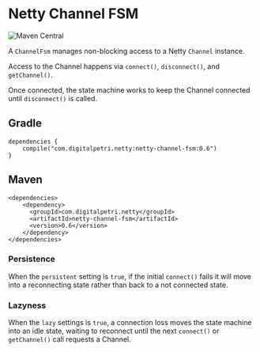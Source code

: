# Netty Channel FSM
![Maven Central](https://img.shields.io/maven-central/v/com.digitalpetri.netty/netty-channel-fsm)

A `ChannelFsm` manages non-blocking access to a Netty `Channel` instance. 

Access to the Channel happens via `connect()`, `disconnect()`, and `getChannel()`. 

Once connected, the state machine works to keep the Channel connected until `disconnect()` is called. 

## Gradle
```
dependencies {
    compile("com.digitalpetri.netty:netty-channel-fsm:0.6")
}
```

## Maven
```
<dependencies>
    <dependency>
      <groupId>com.digitalpetri.netty</groupId>
      <artifactId>netty-channel-fsm</artifactId>
      <version>0.6</version>
    </dependency>
</dependencies>
```

### Persistence
When the `persistent` setting is `true`, if the initial `connect()` fails it will move into a reconnecting state rather than back to a not connected state.

### Lazyness
When the `lazy` settings is `true`, a connection loss moves the state machine into an idle state, waiting to reconnect until the next `connect()` or `getChannel()` call requests a Channel.
